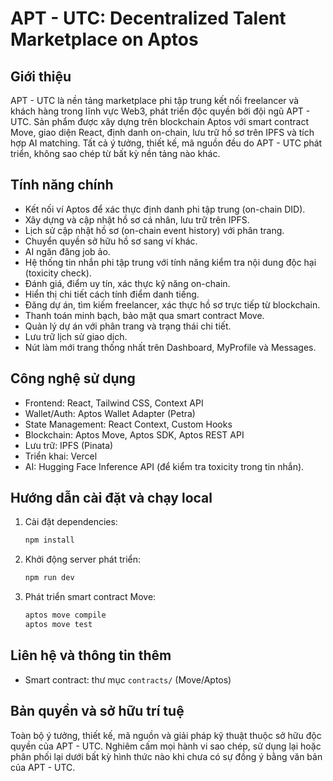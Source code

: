 APT - UTC: Decentralized Talent Marketplace on Aptos
====================================================

Giới thiệu
----------
APT - UTC là nền tảng marketplace phi tập trung kết nối freelancer và khách hàng trong lĩnh vực Web3, phát triển độc quyền bởi đội ngũ APT - UTC. Sản phẩm được xây dựng trên blockchain Aptos với smart contract Move, giao diện React, định danh on-chain, lưu trữ hồ sơ trên IPFS và tích hợp AI matching. Tất cả ý tưởng, thiết kế, mã nguồn đều do APT - UTC phát triển, không sao chép từ bất kỳ nền tảng nào khác.

Tính năng chính
---------------
- Kết nối ví Aptos để xác thực định danh phi tập trung (on-chain DID).
- Xây dựng và cập nhật hồ sơ cá nhân, lưu trữ trên IPFS.
- Lịch sử cập nhật hồ sơ (on-chain event history) với phân trang.
- Chuyển quyền sở hữu hồ sơ sang ví khác.
- AI ngăn đăng job ảo.
- Hệ thống tin nhắn phi tập trung với tính năng kiểm tra nội dung độc hại (toxicity check).
- Đánh giá, điểm uy tín, xác thực kỹ năng on-chain.
- Hiển thị chi tiết cách tính điểm danh tiếng.
- Đăng dự án, tìm kiếm freelancer, xác thực hồ sơ trực tiếp từ blockchain.
- Thanh toán minh bạch, bảo mật qua smart contract Move.
- Quản lý dự án với phân trang và trạng thái chi tiết.
- Lưu trữ lịch sử giao dịch.
- Nút làm mới trang thống nhất trên Dashboard, MyProfile và Messages.

Công nghệ sử dụng
-----------------
- Frontend: React, Tailwind CSS, Context API
- Wallet/Auth: Aptos Wallet Adapter (Petra)
- State Management: React Context, Custom Hooks
- Blockchain: Aptos Move, Aptos SDK, Aptos REST API
- Lưu trữ: IPFS (Pinata)
- Triển khai: Vercel
- AI: Hugging Face Inference API (để kiểm tra toxicity trong tin nhắn).

Hướng dẫn cài đặt và chạy local
-------------------------------
1. Cài đặt dependencies:
   ```bash
   npm install
   ```
2. Khởi động server phát triển:
   ```bash
   npm run dev
   ```
3. Phát triển smart contract Move:
   ```bash
   aptos move compile
   aptos move test
   ```

Liên hệ và thông tin thêm
-------------------------
- Smart contract: thư mục `contracts/` (Move/Aptos)


Bản quyền và sở hữu trí tuệ
---------------------------
Toàn bộ ý tưởng, thiết kế, mã nguồn và giải pháp kỹ thuật thuộc sở hữu độc quyền của APT - UTC. Nghiêm cấm mọi hành vi sao chép, sử dụng lại hoặc phân phối lại dưới bất kỳ hình thức nào khi chưa có sự đồng ý bằng văn bản của APT - UTC.
